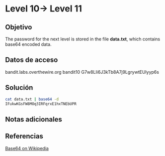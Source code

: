 
# Level 10→ Level 11

## Objetivo
The password for the next level is stored in the file **data.txt**, which contains base64 encoded data.
## Datos de acceso
bandit.labs.overthewire.org
bandit10
G7w8LIi6J3kTb8A7j9LgrywtEUlyyp6s

## Solución
```bash
cat data.txt | base64 -d
IFukwKGsFW8MOq3IRFqrxE1hxTNEbUPR
```
## Notas adicionales

## Referencias
[Base64 on Wikipedia](https://en.wikipedia.org/wiki/Base64)